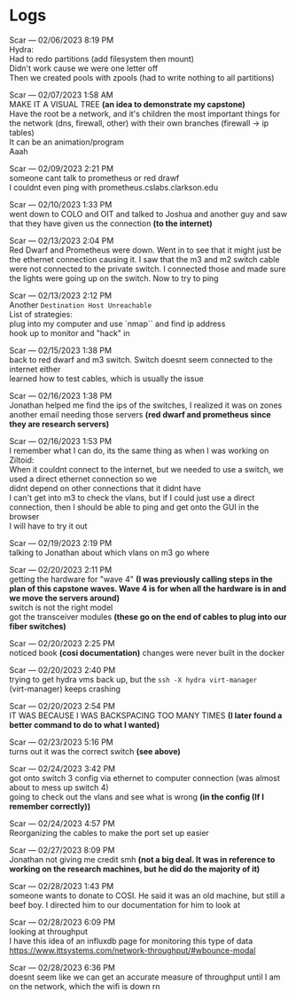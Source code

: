 # Logs

Scar — 02/06/2023 8:19 PM <br>
Hydra:<br>
Had to redo partitions (add filesystem then mount)<br>
Didn't work cause we were one letter off<br>
Then we created pools with zpools (had to write nothing to all partitions)

Scar — 02/07/2023 1:58 AM<br>
MAKE IT A VISUAL TREE <b>(an idea to demonstrate my capstone)</b><br>
Have the root be a network, and it's children the most important things for the network (dns, firewall, other) with their own branches (firewall -> ip tables)<br>
It can be an animation/program<br>
Aaah

Scar — 02/09/2023 2:21 PM<br>
someone cant talk to prometheus or red drawf<br>
I couldnt even ping with prometheus.cslabs.clarkson.edu

Scar — 02/10/2023 1:33 PM<br>
went down to COLO and OIT and talked to Joshua and another guy and saw that they have given us the connection <b>(to the internet)</b>

Scar — 02/13/2023 2:04 PM<br>
Red Dwarf and Prometheus were down. Went in to see that it might just be the ethernet connection causing it. I saw that the m3 and m2 switch cable were not connected to the private switch. I connected those and made sure the lights were going up on the switch. Now to try to ping

Scar — 02/13/2023 2:12 PM<br>
Another `Destination Host Unreachable`<br>
List of strategies:<br>
plug into my computer and use `nmap`` and find ip address<br>
hook up to monitor and "hack" in

Scar — 02/15/2023 1:38 PM<br>
back to red dwarf and m3 switch. Switch doesnt seem connected to the internet either<br>
learned how to test cables, which is usually the issue

Scar — 02/16/2023 1:38 PM<br>
Jonathan helped me find the ips of the switches, I realized it was on zones<br>
another email needing those servers <b>(red dwarf and prometheus since they are research servers)</b>

Scar — 02/16/2023 1:53 PM<br>
I remember what I can do, its the same thing as when I was working on Ziltoid:<br>
When it couldnt connect to the internet, but we needed to use a switch, we used a direct ethernet connection so we<br> didnt depend on other connections that it didnt have<br>
I can't get into m3 to check the vlans, but if I could just use a direct connection, then I should be able to ping and get onto the GUI in the browser<br>
I will have to try it out

Scar — 02/19/2023 2:19 PM<br>
talking to Jonathan about which vlans on m3 go where

Scar — 02/20/2023 2:11 PM<br>
getting the hardware for "wave 4" <b>(I was previously calling steps in the plan of this capstone waves. Wave 4 is for when all the hardware is in and we move the servers around)</b><br>
switch is not the right model<br>
got the transceiver modules <b>(these go on the end of cables to plug into our fiber switches)</b>

Scar — 02/20/2023 2:25 PM<br>
noticed book <b>(cosi documentation)</b> changes were never built in the docker

Scar — 02/20/2023 2:40 PM<br>
trying to get hydra vms back up, but the `ssh -X hydra virt-manager`<br>
 (virt-manager) keeps crashing

 Scar — 02/20/2023 2:54 PM<br>
IT WAS BECAUSE I WAS BACKSPACING TOO MANY TIMES <b>(I later found a better command to do to what I wanted)</b>

Scar — 02/23/2023 5:16 PM<br>
turns out it was the correct switch <b>(see above)</b>

Scar — 02/24/2023 3:42 PM<br>
got onto switch 3 config via ethernet to computer connection (was almost about to mess up switch 4)<br>
going to check out the vlans and see what is wrong <b>(in the config (If I remember correctly))</b>

Scar — 02/24/2023 4:57 PM<br>
Reorganizing the cables to make the port set up easier

Scar — 02/27/2023 8:09 PM<br>
Jonathan not giving me credit smh <b>(not a big deal. It was in reference to working on the research machines, but he did do the majority of it)</b>

Scar — 02/28/2023 1:43 PM<br>
someone wants to donate to COSI. He said it was an old machine, but still a beef boy. I directed him to our documentation for him to look at

Scar — 02/28/2023 6:09 PM<br>
looking at throughput<br>
I have this idea of an influxdb page for monitoring this type of data<br>
https://www.ittsystems.com/network-throughput/#wbounce-modal

Scar — 02/28/2023 6:36 PM<br>
doesnt seem like we can get an accurate measure of throughput until I am on the network, which the wifi is down rn